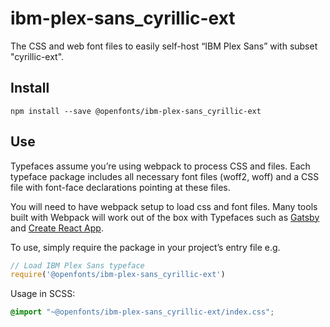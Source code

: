 
# ibm-plex-sans_cyrillic-ext

The CSS and web font files to easily self-host “IBM Plex Sans” with subset "cyrillic-ext".

## Install

`npm install --save @openfonts/ibm-plex-sans_cyrillic-ext`

## Use

Typefaces assume you’re using webpack to process CSS and files. Each typeface
package includes all necessary font files (woff2, woff) and a CSS file with
font-face declarations pointing at these files.

You will need to have webpack setup to load css and font files. Many tools built
with Webpack will work out of the box with Typefaces such as [Gatsby](https://github.com/gatsbyjs/gatsby)
and [Create React App](https://github.com/facebookincubator/create-react-app).

To use, simply require the package in your project’s entry file e.g.

```javascript
// Load IBM Plex Sans typeface
require('@openfonts/ibm-plex-sans_cyrillic-ext')
```

Usage in SCSS:
```scss
@import "~@openfonts/ibm-plex-sans_cyrillic-ext/index.css";
```
